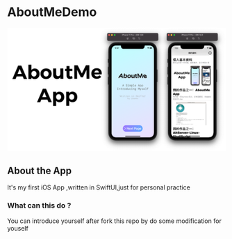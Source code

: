 # AboutMeDemo

![photo][0]

## About the App 

It's my first iOS App ,written in SwiftUI,just for personal practice

### What can this do ?

You can introduce yourself after fork this repo by do some modification for youself

[0]:https://github.com/powenn/AboutMeDemo/blob/main/photos/01.png
